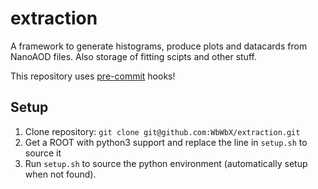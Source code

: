 
# extraction

A framework to generate histograms, produce plots and datacards from NanoAOD files.
Also storage of fitting scipts and other stuff.

This repository uses [pre-commit](pre-commit.com) hooks!


## Setup

1. Clone repository: `git clone git@github.com:WbWbX/extraction.git`
2. Get a ROOT with python3 support and replace the line in `setup.sh` to source it
3. Run `setup.sh` to source the python environment (automatically setup when not found).
